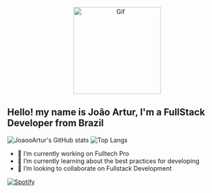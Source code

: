 <p align="center">
  <img width="200" src="https://i.pinimg.com/originals/eb/c2/7c/ebc27c80db850034ea426ebefff35c94.gif" alt="Gif">
</p>

## Hello! my name is João Artur, I'm a FullStack Developer from Brazil

![JoaooArtur's GitHub stats](https://github-readme-stats.vercel.app/api?username=joaooartur&show_icons=true&theme=dark&hide_border=true&bg_color=161b22)
![Top Langs](https://github-readme-stats.vercel.app/api/top-langs/?username=matheustambosi&layout=compact&theme=dark&langs_count=10&hide_border=true&bg_color=161b22)

- 🔭 I’m currently working on Fulltech Pro
- 🌱 I’m currently learning about the best practices for developing
- 👯 I’m looking to collaborate on Fullstack Development

[![Spotify](https://joaooartur.vercel.app/)](https://open.spotify.com/user/JoaooArtur)
